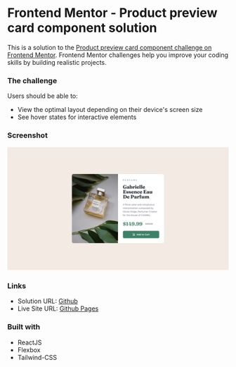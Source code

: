 # Frontend Mentor - Product preview card component solution

This is a solution to the [Product preview card component challenge on Frontend Mentor](https://www.frontendmentor.io/challenges/product-preview-card-component-GO7UmttRfa/hub/product-preview-card-component-HtbosT9fm1). Frontend Mentor challenges help you improve your coding skills by building realistic projects.

### The challenge

Users should be able to:

- View the optimal layout depending on their device's screen size
- See hover states for interactive elements

### Screenshot

![](./public/design/desktop-design.jpg)

### Links

- Solution URL: [Github](https://github.com/xiibrightside/Product-preview-card-component)
- Live Site URL: [Github Pages](https://xiibrightside.github.io/Product-preview-card-component/)

### Built with

- ReactJS
- Flexbox
- Tailwind-CSS
